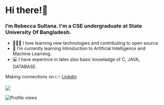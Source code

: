 # Hi there!👋      
  
  
### I’m Rebecca Sultana. I'm a CSE undergraduate at State University Of Bangladesh.
- 👩🏻‍💻 I love learning new technologies and contributing to open source. 
- 🌱 I’m currently learning Introduction to Artificial Intelligence and Machine Learning.
- 💻 I have experince in latex also basic knowladge of C, JAVA, DATABASE.

Making connections on 👉 [Linkdin](https://www.linkedin.com/rebecca_sultana/)



<p align="left"> <img src="https://github-readme-stats.vercel.app/api?username=011Rebecca&show_icons=true&count_private=true&theme="blue"alt="Rebecca Sultana" />


![Profile views](https://gpvc.arturio.dev/011Rebecca)





<!---
011Rebecca/011Rebecca is a ✨ special ✨ repository because its `README.md` (this file) appears on your GitHub profile.
You can click the Preview link to take a look at your changes.
--->
